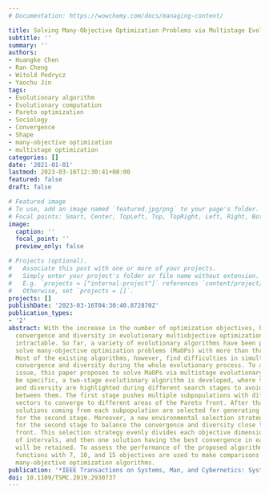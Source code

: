 ```yaml
---
# Documentation: https://wowchemy.com/docs/managing-content/

title: Solving Many-Objective Optimization Problems via Multistage Evolutionary Search
subtitle: ''
summary: ''
authors:
- Huangke Chen
- Ran Cheng
- Witold Pedrycz
- Yaochu Jin
tags:
- Evolutionary algorithm
- Evolutionary computation
- Pareto optimization
- Sociology
- Convergence
- Shape
- many-objective optimization
- multistage optimization
categories: []
date: '2021-01-01'
lastmod: 2023-03-16T12:30:41+08:00
featured: false
draft: false

# Featured image
# To use, add an image named `featured.jpg/png` to your page's folder.
# Focal points: Smart, Center, TopLeft, Top, TopRight, Left, Right, BottomLeft, Bottom, BottomRight.
image:
  caption: ''
  focal_point: ''
  preview_only: false

# Projects (optional).
#   Associate this post with one or more of your projects.
#   Simply enter your project's folder or file name without extension.
#   E.g. `projects = ["internal-project"]` references `content/project/deep-learning/index.md`.
#   Otherwise, set `projects = []`.
projects: []
publishDate: '2023-03-16T04:30:40.872870Z'
publication_types:
- '2'
abstract: With the increase in the number of optimization objectives, balancing the
  convergence and diversity in evolutionary multiobjective optimization becomes more
  intractable. So far, a variety of evolutionary algorithms have been proposed to
  solve many-objective optimization problems (MaOPs) with more than three objectives.
  Most of the existing algorithms, however, find difficulties in simultaneously counterpoising
  convergence and diversity during the whole evolutionary process. To address the
  issue, this paper proposes to solve MaOPs via multistage evolutionary search. To
  be specific, a two-stage evolutionary algorithm is developed, where the convergence
  and diversity are highlighted during different search stages to avoid the interferences
  between them. The first stage pushes multiple subpopulations with different weight
  vectors to converge to different areas of the Pareto front. After that, the nondominated
  solutions coming from each subpopulation are selected for generating a new population
  for the second stage. Moreover, a new environmental selection strategy is designed
  for the second stage to balance the convergence and diversity close to the Pareto
  front. This selection strategy evenly divides each objective dimension into a number
  of intervals, and then one solution having the best convergence in each interval
  will be retained. To assess the performance of the proposed algorithm, 48 benchmark
  functions with 7, 10, and 15 objectives are used to make comparisons with five representative
  many-objective optimization algorithms.
publication: '*IEEE Transactions on Systems, Man, and Cybernetics: Systems*'
doi: 10.1109/TSMC.2019.2930737
---
```

